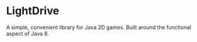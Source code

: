 # LightDrive
A simple, convenient library for Java 2D games.
Built around the functional aspect of Java 8.

